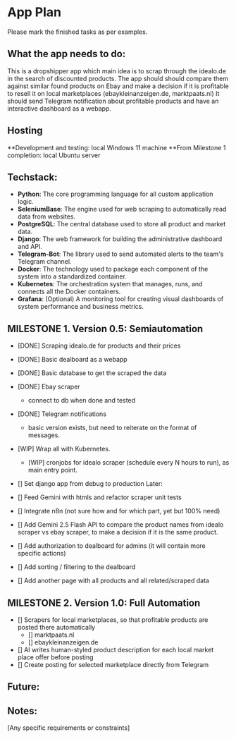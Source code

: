 # App Plan
Please mark the finished tasks as per examples.

## What the app needs to do:

This is a dropshipper app which main idea is to scrap through the idealo.de in the search of discounted products. 
The app should should compare them against similar found products on Ebay and make a decision if it is profitable to resell it on local marketplaces (ebaykleinanzeigen.de, marktpaats.nl)
It should send Telegram notification about profitable products and have an interactive dashboard as a webapp.

## Hosting
**Development and testing: local Windows 11 machine
**From Milestone 1 completion: local Ubuntu server

## Techstack:

- **Python**: The core programming language for all custom application logic.
- **SeleniumBase**: The engine used for web scraping to automatically read data from websites.
- **PostgreSQL**: The central database used to store all product and market data.
- **Django**: The web framework for building the administrative dashboard and API.
- **Telegram-Bot**: The library used to send automated alerts to the team's Telegram channel.
- **Docker**: The technology used to package each component of the system into a standardized container.
- **Kubernetes**: The orchestration system that manages, runs, and connects all the Docker containers.
- **Grafana**: (Optional) A monitoring tool for creating visual dashboards of system performance and business metrics.

## MILESTONE 1. Version 0.5: Semiautomation

- [DONE] Scraping idealo.de for products and their prices
- [DONE] Basic dealboard as a webapp
- [DONE] Basic database to get the scraped the data

- [DONE] Ebay scraper
    - connect to db when done and tested
- [DONE] Telegram notifications
    - basic version exists, but need to reiterate on the format of messages.

- [WIP] Wrap all with Kubernetes.
    - [WIP] cronjobs for idealo scraper (schedule every N hours to run), as main entry point.
- [] Set django app from debug to production
Later:
- [] Feed Gemini with htmls and refactor scraper unit tests

- [] Integrate n8n (not sure how and for which part, yet but 100% need)
- [] Add Gemini 2.5 Flash API to compare the product names 
    from idealo scraper vs ebay scraper, to make a decision if it is the same product.
- [] Add authorization to dealboard for admins (it will contain more specific actions)
- [] Add sorting / filtering to the dealboard
- [] Add another page with all products and all related/scraped data


## MILESTONE 2. Version 1.0: Full Automation

- [] Scrapers for local marketplaces, so that profitable products are posted there automatically
    - [] marktpaats.nl
    - [] ebaykleinanzeigen.de
- [] AI writes human-styled product description for each local market place offer before posting
- [] Create posting for selected marketplace directly from Telegram

## Future:


## Notes:
[Any specific requirements or constraints]